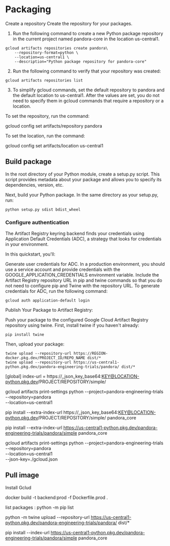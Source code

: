 # Packaging

Create a repository
Create the repository for your packages.

1. Run the following command to create a new Python package repository in the current project named pandora-core in the location us-central1.

```
gcloud artifacts repositories create pandora\
    --repository-format=python \
    --location=us-central1 \
    --description="Python package repository for pandora-core"
```

2. Run the following command to verify that your repository was created:

```
gcloud artifacts repositories list
```

3. To simplify gcloud commands, set the default repository to pandora  and the default location to us-central1. After the values are set, you do not need to specify them in gcloud commands that require a repository or a location.

To set the repository, run the command:

gcloud config set artifacts/repository  pandora

To set the location, run the command:

gcloud config set artifacts/location us-central1

## Build package

In the root directory of your Python module, create a setup.py script. This script provides metadata about your package and allows you to specify its dependencies, version, etc.

Next, build your Python package. In the same directory as your setup.py, run:

```
python setup.py sdist bdist_wheel 
```

### Configure authentication

The Artifact Registry keyring backend finds your credentials using Application Default Credentials (ADC), a strategy that looks for credentials in your environment.

In this quickstart, you'll:

Generate user credentials for ADC. In a production environment, you should use a service account and provide credentials with the GOOGLE_APPLICATION_CREDENTIALS environment variable.
Include the Artifact Registry repository URL in pip and twine commands so that you do not need to configure pip and Twine with the repository URL.
To generate credentials for ADC, run the following command:

```
gcloud auth application-default login
```

Publish Your Package to Artifact Registry:

Push your package to the configured Google Cloud Artifact Registry repository using twine. First, install twine if you haven't already:

```
pip install twine

```

Then, upload your package:

```
twine upload --repository-url https://REGION-docker.pkg.dev/PROJECT_ID/REPO_NAME dist/*
twine upload --repository-url https://us-central1-python.pkg.dev/pandora-engineering-trials/pandora/ dist/*
```

[global]
index-url = https://_json_key_base64:<KEY@LOCATION-python.pkg.dev>/PROJECT/REPOSITORY/simple/

gcloud artifacts print-settings python --project=pandora-engineering-trials \
    --repository=pandora \
    --location=us-central1

pip install --extra-index-url https://_json_key_base64:<KEY@LOCATION-python.pkg.dev>/PROJECT/REPOSITORY/simple/ pandora_core

pip install --extra-index-url <https://us-central1-python.pkg.dev/pandora-engineering-trials/pandora/simple> pandora_core

gcloud artifacts print-settings python --project=pandora-engineering-trials \
    --repository=pandora \
    --location=us-central1 \
    --json-key=./gcloud.json

## Pull image

Install Gclud

docker build -t backend:prod -f Dockerfile.prod .  

list packages : python -m pip list

python -m twine upload --repository-url <https://us-central1-python.pkg.dev/pandora-engineering-trials/pandora/> dist/*

pip install --index-url <https://us-central1-python.pkg.dev/pandora-engineering-trials/pandora/simple> pandora_core

